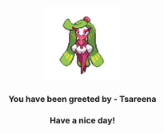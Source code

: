 <p align="center">
            <img src="https://raw.githubusercontent.com/PokeAPI/sprites/master/sprites/pokemon/763.png" width="150" height="150">
          </p>
          <h3 align="center">You have been greeted by - <b>Tsareena</b></h3>
          <h3 align="center">Have a nice day!</h3>
        